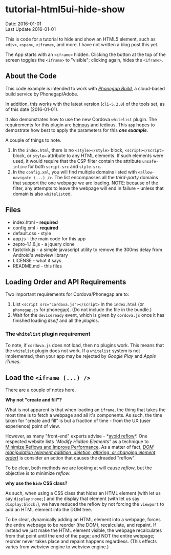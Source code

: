# tutorial-html5ui-hide-show #
Date: 2016-01-01<br>
Last Update 2016-01-01

This is code for a tutorial to hide and show an HTML5 element, such as `<div>`, `<span>`, `<iframe>`, and more. I have not written a blog post this yet.

The App starts with an `<iframe>` hidden. Clicking the button at the top of the screen toggles the `<iframe>` to "visible"; clicking again, hides the `<iframe>`.

## About the Code ##

This code example is intended to work with [*Phonegap Build*](https://build.phonegap.com/), a cloud-based build service by Phonegap/Adobe.

In addition, this works with the latest version (`cli-5.2.0`) of the tools set, as of this date (2016-01-01).

It also demonstrates how to use the new Cordova `whitelist` plugin. The requirements for this plugin are [heinous](https://en.wiktionary.org/wiki/heinous#Adjective) and tedious. This `app` hopes to demostrate how best to apply the parameters for this ***one example***.

A couple of things to note. 

1. In the `index.html`, there is no `<style></style>` block, `<script></script>` block, or `style=` attribute to any HTML elements. If such elements were used, it would require that the CSP filter contain the attribute `unsafe-inline` for both `script-src` and `style-src`.
2. In the `config.xml`, you will find multiple domains listed with `<allow-navigate (...) />`. The list encompasses all the *third-party* domains that support the one webpage we are loading. NOTE: because of the filter, any attempts to leave the webpage will end in failure &ndash; unless that domain is also `whitelist`ed.

## Files ##
- index.html - **required**
- config.xml - **required**
- default.css - style
- app.js - the main code for this app
- zepto-1.1.6.js - a jquery clone
- fastclick.js - a simple javascript utility to remove the 300ms delay from Android's webview library
- LICENSE - what it says
- README.md - this files

## Loading Order and API Requirements ##

Two important requirements for Cordova/Phonegap are to:

1. List `<script src="cordova.js"></script>` in the `index.html` (or `phonegap.js` for phonegap). (Do not include the file in the bundle.)
2. Wait for the `deviceready` event, which is given by `cordova.js` once it has finished loading *itself* and all the *plugins*.

### The `whitelist` plugin requirement ##

To note, if `cordova.js` does not load, then no plugins work. This means that the `whitelist` plugin does not work. If a `whitelist` system is not implemented, then your app may be rejected by *Google Play* and *Apple iTunes*.

## Load the `<iframe (...) />` ##

There are a couple of notes here.

**Why not "create and fill"?**

What is not apparent is that when loading an `iframe`, the thing that takes the most time is to fetch a webpage and all it's components. As such, the time taken for "create and fill" is but a fraction of time - from the UX (user experience) point of view.

However, as many "front-end" experts advise - \*[avoid reflow](https://www.google.com/search?q=html+front-end+avoid+reflow)\*. One respected website lists *"Modify Hidden Elements"* as a technique to [Minimize Reflows and Improve Performance](http://www.sitepoint.com/10-ways-minimize-reflows-improve-performance/). As a matter of fact, [*DOM manipulation (element addition, deletion, altering, or changing element order)*](http://frontendbabel.info/articles/webpage-rendering-101/) is consider an action that causes the dreaded "reflow".

To be clear, both methods we are looking at will cause *reflow*, but the objective is to minimize *reflow*.

**why use the `hide` CSS class?**

As such, when using a CSS class that hides an HTML element (with let us say `display:none;`) and the display that element (with let us say `display:block;`), we have reduced the reflow by not forcing the `viewport` to add an HTML element into the DOM tree. 

To be clear, dynamically adding an HTML element into a webpage, forces the entire webpage to be reorder (the DOM), recalculate, and repaint. If instead we just make the HTML element visible, the webpage recalculates from that point until the end of the page; and NOT the entire webpage; reorder never takes place and repaint happens regardless. (This effects varies from webview engine to webview engine.)

